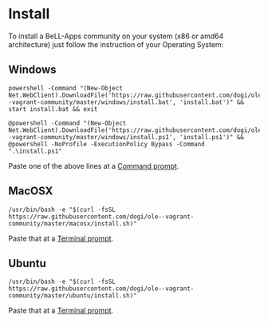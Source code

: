 # Install

To install a BeLL-Apps community on your system (x86 or amd64 architecture) just follow the instruction of your Operating System:

## Windows

```
powershell -Command "(New-Object Net.WebClient).DownloadFile('https://raw.githubusercontent.com/dogi/ole--vagrant-community/master/windows/install.bat', 'install.bat')" && start install.bat && exit
```
```
@powershell -Command "(New-Object Net.WebClient).DownloadFile('https://raw.githubusercontent.com/dogi/ole--vagrant-community/master/windows/install.ps1', 'install.ps1')" && @powershell -NoProfile -ExecutionPolicy Bypass -Command ".\install.ps1"
```
Paste one of the above lines at a [Command prompt](http://www.howtogeek.com/235101/10-ways-to-open-the-command-prompt-in-windows-10/).

## MacOSX

```
/usr/bin/bash -e "$(curl -fsSL https://raw.githubusercontent.com/dogi/ole--vagrant-community/master/macosx/install.sh)"
```
Paste that at a [Terminal prompt](http://blog.teamtreehouse.com/introduction-to-the-mac-os-x-command-line).

## Ubuntu

```
/usr/bin/bash -e "$(curl -fsSL https://raw.githubusercontent.com/dogi/ole--vagrant-community/master/ubuntu/install.sh)"
```
Paste that at a [Terminal prompt](http://askubuntu.com/questions/183775/how-do-i-open-a-terminal).
